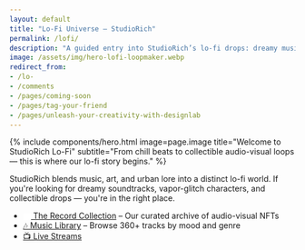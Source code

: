 ```yaml
---
layout: default
title: "Lo-Fi Universe – StudioRich"
permalink: /lofi/
description: "A guided entry into StudioRich’s lo-fi drops: dreamy music, glitch art, NFTs, and collectible moodscapes."
image: /assets/img/hero-lofi-loopmaker.webp
redirect_from:
- /lo-
- /comments 
- /pages/coming-soon
- /pages/tag-your-friend
- /pages/unleash-your-creativity-with-designlab
---
```


{% include components/hero.html
  image=page.image
  title="Welcome to StudioRich Lo-Fi"
  subtitle="From chill beats to collectible audio-visual loops — this is where our lo-fi story begins."
%}

<section>
  <p>StudioRich blends music, art, and urban lore into a distinct lo-fi world. If you're looking for dreamy soundtracks, vapor-glitch characters, and collectible drops — you're in the right place.</p>

  <ul>
    <li><a href="/record-collection/"><img src="/assets/icons/headphones.svg" alt="Headphones icon" style="width: 1em; vertical-align: middle;" /> The Record Collection</a> – Our curated archive of audio-visual NFTs</li>
    <li><a href="/library/">🎶 Music Library</a> – Browse 360+ tracks by mood and genre</li>
    <li><a href="/live/">📺 Live Streams
